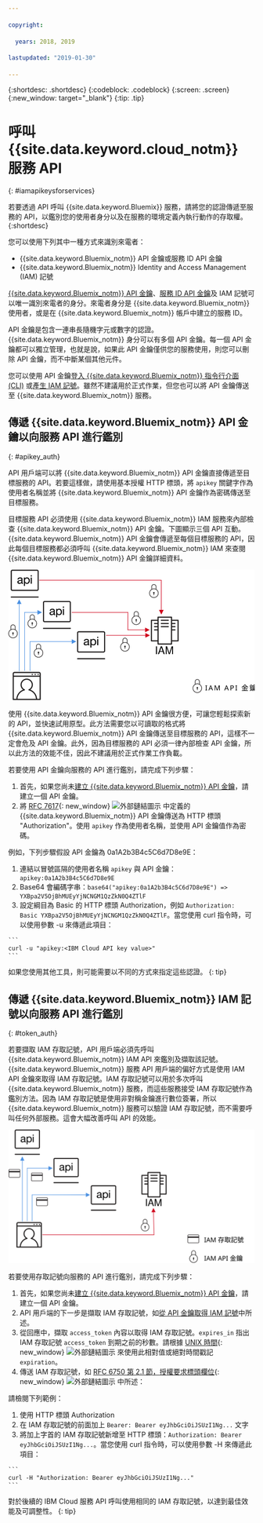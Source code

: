 ```yaml
---

copyright:

  years: 2018, 2019

lastupdated: "2019-01-30"

---
```


{:shortdesc: .shortdesc}
{:codeblock: .codeblock}
{:screen: .screen}
{:new_window: target="_blank"}
{:tip: .tip}

# 呼叫 {{site.data.keyword.cloud_notm}} 服務 API
{: #iamapikeysforservices}

若要透過 API 呼叫 {{site.data.keyword.Bluemix}} 服務，請將您的認證傳遞至服務的 API，以鑑別您的使用者身分以及在服務的環境定義內執行動作的存取權。
{:shortdesc}

您可以使用下列其中一種方式來識別來電者： 

* {{site.data.keyword.Bluemix_notm}} API 金鑰或服務 ID API 金鑰
* {{site.data.keyword.Bluemix_notm}} Identity and Access Management (IAM) 記號

[{{site.data.keyword.Bluemix_notm}} API 金鑰](/docs/iam?topic=iam-userapikey#userapikey)、[服務 ID API 金鑰](/docs/iam?topic=iam-serviceidapikeys#serviceidapikeys)及 IAM 記號可以唯一識別來電者的身分。來電者身分是 {{site.data.keyword.Bluemix_notm}} 使用者，或是在 {{site.data.keyword.Bluemix_notm}} 帳戶中建立的服務 ID。 

API 金鑰是包含一連串長隨機字元或數字的認證。{{site.data.keyword.Bluemix_notm}} 身分可以有多個 API 金鑰。每一個 API 金鑰都可以獨立管理，也就是說，如果此 API 金鑰僅供您的服務使用，則您可以刪除 API 金鑰，而不中斷某個其他元件。

您可以使用 API 金鑰[登入 {{site.data.keyword.Bluemix_notm}} 指令行介面 (CLI)](/docs/cli/reference/ibmcloud?topic=cloud-cli-ibmcloud_login#ibmcloud_login) 或[產生 IAM 記號](/docs/iam?topic=iam-iamtoken_from_apikey#iamtoken_from_apikey)。雖然不建議用於正式作業，但您也可以將 API 金鑰傳送至 {{site.data.keyword.Bluemix_notm}} 服務。

## 傳遞 {{site.data.keyword.Bluemix_notm}} API 金鑰以向服務 API 進行鑑別
{: #apikey_auth}

API 用戶端可以將 {{site.data.keyword.Bluemix_notm}} API 金鑰直接傳遞至目標服務的 API。若要這樣做，請使用基本授權 HTTP 標頭，將 `apikey` 關鍵字作為使用者名稱並將 {{site.data.keyword.Bluemix_notm}} API 金鑰作為密碼傳送至目標服務。

目標服務 API 必須使用 {{site.data.keyword.Bluemix_notm}} IAM 服務來內部檢查 {{site.data.keyword.Bluemix_notm}} API 金鑰。下圖顯示三個 API 互動。{{site.data.keyword.Bluemix_notm}} API 金鑰會傳遞至每個目標服務的 API，因此每個目標服務都必須呼叫 {{site.data.keyword.Bluemix_notm}} IAM 來查閱 {{site.data.keyword.Bluemix_notm}} API 金鑰詳細資料。

![使用 API 金鑰，以向服務 API 進行鑑別](images/APIkeyauth.svg "將 API 金鑰傳遞至目標服務，然後將 API 金鑰傳遞至 IAM 來驗證認證")

使用 {{site.data.keyword.Bluemix_notm}} API 金鑰很方便，可讓您輕鬆探索新的 API，並快速試用原型。此方法需要您以可讀取的格式將 {{site.data.keyword.Bluemix_notm}} API 金鑰傳送至目標服務的 API，這樣不一定會危及 API 金鑰。此外，因為目標服務的 API 必須一律內部檢查 API 金鑰，所以此方法的效能不佳，因此不建議用於正式作業工作負載。

若要使用 API 金鑰向服務的 API 進行鑑別，請完成下列步驟： 

  1. 首先，如果您尚未[建立 {{site.data.keyword.Bluemix_notm}} API 金鑰](/docs/iam?topic=iam-userapikey#creating-an-api-key)，請建立一個 API 金鑰。
  2. 將 [RFC 7617](https://tools.ietf.org/html/rfc7617){: new_window} ![外部鏈結圖示](../icons/launch-glyph.svg "外部鏈結圖示") 中定義的 {{site.data.keyword.Bluemix_notm}} API 金鑰傳送為 HTTP 標頭 "Authorization"。使用 `apikey` 作為使用者名稱，並使用 API 金鑰值作為密碼。

例如，下列步驟假設 API 金鑰為 0a1A2b3B4c5C6d7D8e9E：

  1.	連結以冒號區隔的使用者名稱 `apikey` 與 API 金鑰：`apikey:0a1A2b3B4c5C6d7D8e9E`
  2.	Base64 會編碼字串：`base64("apikey:0a1A2b3B4c5C6d7D8e9E") => YXBpa2V5OjBhMUEyYjNCNGM1QzZkN0Q4ZTlF`
  3.	設定綱目為 Basic 的 HTTP 標頭 Authorization，例如 `Authorization: Basic YXBpa2V5OjBhMUEyYjNCNGM1QzZkN0Q4ZTlF`。當您使用 curl 指令時，可以使用參數 -u 來傳遞此項目：

    ```
    curl -u "apikey:<IBM Cloud API key value>"
    ```

  如果您使用其他工具，則可能需要以不同的方式來指定這些認證。
  {: tip}

## 傳遞 {{site.data.keyword.Bluemix_notm}} IAM 記號以向服務 API 進行鑑別
{: #token_auth}

若要擷取 IAM 存取記號，API 用戶端必須先呼叫 {{site.data.keyword.Bluemix_notm}} IAM API 來鑑別及擷取該記號。{{site.data.keyword.Bluemix_notm}} 服務 API 用戶端的偏好方式是使用 IAM API 金鑰來取得 IAM 存取記號。IAM 存取記號可以用於多次呼叫 {{site.data.keyword.Bluemix_notm}} 服務，而這些服務接受 IAM 存取記號作為鑑別方法。因為 IAM 存取記號是使用非對稱金鑰進行數位簽署，所以 {{site.data.keyword.Bluemix_notm}} 服務可以驗證 IAM 存取記號，而不需要呼叫任何外部服務。這會大幅改善呼叫 API 的效能。

![使用存取記號，以向服務 API 進行鑑別](images/tokenauth.svg "使用 API 金鑰從 IAM 擷取記號，以及將存取記號傳遞至目標服務來驗證認證")

若要使用存取記號向服務的 API 進行鑑別，請完成下列步驟：

  1. 首先，如果您尚未[建立 {{site.data.keyword.Bluemix_notm}} API 金鑰](/docs/iam?topic=iam-userapikey#creating-an-api-key)，請建立一個 API 金鑰。 
  2. API 用戶端的下一步是擷取 IAM 存取記號，如[從 API 金鑰取得 IAM 記號](/docs/iam?topic=iam-iamtoken_from_apikey#iamtoken_from_apikey)中所述。
  3. 從回應中，擷取 `access_token` 內容以取得 IAM 存取記號。`expires_in` 指出 IAM 存取記號 `access_token` 到期之前的秒數。請根據 [UNIX 時間](https://en.wikipedia.org/wiki/Unix_time){: new_window} ![外部鏈結圖示](../icons/launch-glyph.svg "外部鏈結圖示") 來使用此相對值或絕對時間戳記 `expiration`。 
  4. 傳送 IAM 存取記號，如 [RFC 6750 第 2.1 節，授權要求標頭欄位](https://tools.ietf.org/html/rfc6750#page-5){: new_window} ![外部鏈結圖示](../icons/launch-glyph.svg "外部鏈結圖示") 中所述：
   
請檢閱下列範例：

  1.	使用 HTTP 標頭 Authorization
  2.	在 IAM 存取記號的前面加上 `Bearer: Bearer eyJhbGciOiJSUzI1Ng...` 文字
  3.	將加上字首的 IAM 存取記號新增至 HTTP 標頭：`Authorization: Bearer eyJhbGciOiJSUzI1Ng...`。當您使用 curl 指令時，可以使用參數 -H 來傳遞此項目：

    ```
    curl -H "Authorization: Bearer eyJhbGciOiJSUzI1Ng..."
    ```
        
  對於後續的 IBM Cloud 服務 API 呼叫使用相同的 IAM 存取記號，以達到最佳效能及可調整性。
  {: tip}




